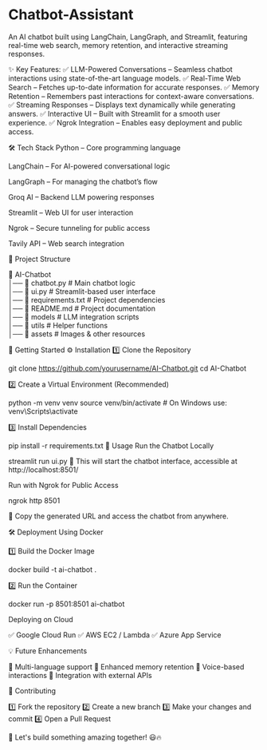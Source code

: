 # Chatbot-Assistant
An AI chatbot built using LangChain, LangGraph, and Streamlit, featuring real-time web search, memory retention, and interactive streaming responses.

✨ Key Features:
✅ LLM-Powered Conversations – Seamless chatbot interactions using state-of-the-art language models.
✅ Real-Time Web Search – Fetches up-to-date information for accurate responses.
✅ Memory Retention – Remembers past interactions for context-aware conversations.
✅ Streaming Responses – Displays text dynamically while generating answers.
✅ Interactive UI – Built with Streamlit for a smooth user experience.
✅ Ngrok Integration – Enables easy deployment and public access.

🛠️ Tech Stack
Python – Core programming language

LangChain – For AI-powered conversational logic

LangGraph – For managing the chatbot’s flow

Groq AI – Backend LLM powering responses

Streamlit – Web UI for user interaction

Ngrok – Secure tunneling for public access

Tavily API – Web search integration

📂 Project Structure

📂 AI-Chatbot  
│── 📄 chatbot.py             # Main chatbot logic  
│── 📄 ui.py                  # Streamlit-based user interface  
│── 📄 requirements.txt       # Project dependencies  
│── 📄 README.md              # Project documentation  
│── 📂 models                 # LLM integration scripts  
│── 📂 utils                  # Helper functions  
│── 📂 assets                 # Images & other resources  

🚀 Getting Started
⚙️ Installation
1️⃣ Clone the Repository

git clone https://github.com/yourusername/AI-Chatbot.git
cd AI-Chatbot

2️⃣ Create a Virtual Environment (Recommended)

python -m venv venv
source venv/bin/activate  # On Windows use: venv\Scripts\activate

3️⃣ Install Dependencies

pip install -r requirements.txt
🎯 Usage
Run the Chatbot Locally

streamlit run ui.py
🚀 This will start the chatbot interface, accessible at http://localhost:8501/

Run with Ngrok for Public Access

ngrok http 8501

🔗 Copy the generated URL and access the chatbot from anywhere.

🛠️ Deployment
Using Docker

1️⃣ Build the Docker Image

docker build -t ai-chatbot .

2️⃣ Run the Container

docker run -p 8501:8501 ai-chatbot

Deploying on Cloud

✅ Google Cloud Run
✅ AWS EC2 / Lambda
✅ Azure App Service

💡 Future Enhancements

🔹 Multi-language support
🔹 Enhanced memory retention
🔹 Voice-based interactions
🔹 Integration with external APIs

🙌 Contributing

1️⃣ Fork the repository
2️⃣ Create a new branch
3️⃣ Make your changes and commit
4️⃣ Open a Pull Request

🎯 Let's build something amazing together! 😃🔥
